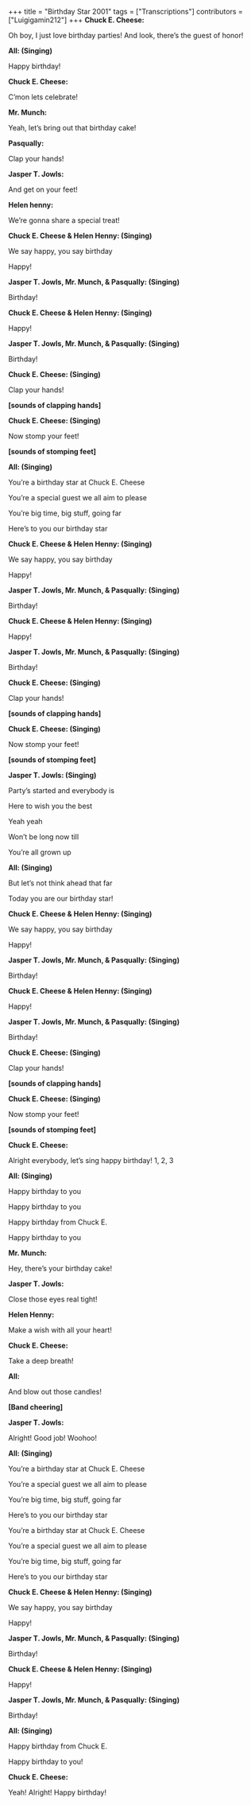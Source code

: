 +++
title = "Birthday Star 2001"
tags = ["Transcriptions"]
contributors = ["Luigigamin212"]
+++
**Chuck E. Cheese:**

Oh boy, I just love birthday parties! And look, there’s the guest of honor!

**All: (Singing)**

Happy birthday!

**Chuck E. Cheese:**

C’mon lets celebrate!

**Mr. Munch:**

Yeah, let’s bring out that birthday cake!

**Pasqually:**

Clap your hands!

**Jasper T. Jowls:**

And get on your feet!

**Helen henny:**

We’re gonna share a special treat!

**Chuck E. Cheese & Helen Henny: (Singing)**

We say happy, you say birthday 

Happy!

**Jasper T. Jowls, Mr. Munch, & Pasqually: (Singing)**

Birthday!

**Chuck E. Cheese & Helen Henny: (Singing)**

Happy!

**Jasper T. Jowls, Mr. Munch, & Pasqually: (Singing)**

Birthday!

**Chuck E. Cheese: (Singing)**

Clap your hands!

**[sounds of clapping hands]**

**Chuck E. Cheese: (Singing)**

Now stomp your feet!

**[sounds of stomping feet]**

**All: (Singing)**

You’re a birthday star at Chuck E. Cheese 

You’re a special guest we all aim to please

You’re big time, big stuff, going far

Here’s to you our birthday star 

**Chuck E. Cheese & Helen Henny: (Singing)**

We say happy, you say birthday 

Happy!

**Jasper T. Jowls, Mr. Munch, & Pasqually: (Singing)**

Birthday!

**Chuck E. Cheese & Helen Henny: (Singing)**

Happy!

**Jasper T. Jowls, Mr. Munch, & Pasqually: (Singing)**

Birthday!

**Chuck E. Cheese: (Singing)**

Clap your hands!

**[sounds of clapping hands]**

**Chuck E. Cheese: (Singing)**

Now stomp your feet!

**[sounds of stomping feet]**

**Jasper T. Jowls: (Singing)**

Party’s started and everybody is 

Here to wish you the best

Yeah yeah

Won’t be long now till

You’re all grown up

**All: (Singing)**

But let’s not think ahead that far

Today you are our birthday star!

**Chuck E. Cheese & Helen Henny: (Singing)**

We say happy, you say birthday 

Happy!

**Jasper T. Jowls, Mr. Munch, & Pasqually: (Singing)**

Birthday!

**Chuck E. Cheese & Helen Henny: (Singing)**

Happy!

**Jasper T. Jowls, Mr. Munch, & Pasqually: (Singing)**

Birthday!

**Chuck E. Cheese: (Singing)**

Clap your hands!

**[sounds of clapping hands]**

**Chuck E. Cheese: (Singing)**

Now stomp your feet!

**[sounds of stomping feet]**

**Chuck E. Cheese:**

Alright everybody, let’s sing happy birthday! 1, 2, 3

**All: (Singing)**

Happy birthday to you

Happy birthday to you

Happy birthday from Chuck E.

Happy birthday to you

**Mr. Munch:**

Hey, there’s your birthday cake!

**Jasper T. Jowls:**

Close those eyes real tight!

**Helen Henny:**

Make a wish with all your heart!

**Chuck E. Cheese:**

Take a deep breath!

**All:**

And blow out those candles!

**[Band cheering]**

**Jasper T. Jowls:**

Alright! Good job! Woohoo!

**All: (Singing)**

You’re a birthday star at Chuck E. Cheese 

You’re a special guest we all aim to please

You’re big time, big stuff, going far

Here’s to you our birthday star 

You’re a birthday star at Chuck E. Cheese 

You’re a special guest we all aim to please

You’re big time, big stuff, going far

Here’s to you our birthday star 

**Chuck E. Cheese & Helen Henny: (Singing)**

We say happy, you say birthday 

Happy!

**Jasper T. Jowls, Mr. Munch, & Pasqually: (Singing)**

Birthday!

**Chuck E. Cheese & Helen Henny: (Singing)**

Happy!

**Jasper T. Jowls, Mr. Munch, & Pasqually: (Singing)**

Birthday!

**All: (Singing)**

Happy birthday from Chuck E. 

Happy birthday to you!

**Chuck E. Cheese:**

Yeah! Alright! Happy birthday!
